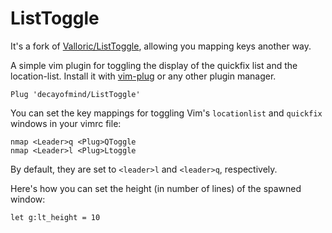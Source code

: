 ListToggle
==========

It's a fork of [Valloric/ListToggle][], allowing you mapping keys another way.

A simple vim plugin for toggling the display of the quickfix list and the
location-list. Install it with [vim-plug][] or any other plugin manager.

    Plug 'decayofmind/ListToggle'

You can set the key mappings for toggling Vim's `locationlist` and `quickfix`
windows in your vimrc file:

    nmap <Leader>q <Plug>QToggle
    nmap <Leader>l <Plug>Ltoggle

By default, they are set to `<leader>l` and `<leader>q`, respectively.

Here's how you can set the height (in number of lines) of the spawned window:

    let g:lt_height = 10

[Valloric/ListToggle]: https://github.com/Valloric/ListToggle
[vim-plug]: https://github.com/junegunn/vim-plug

